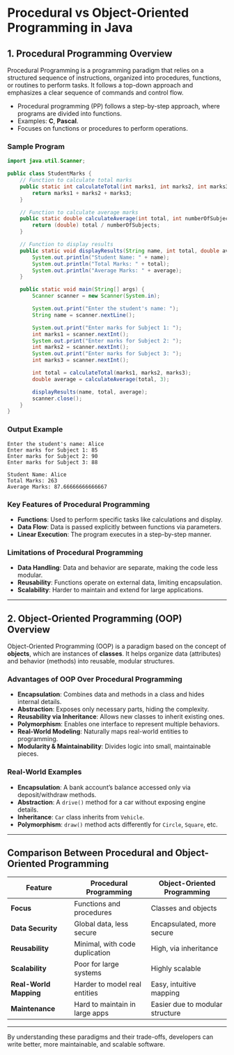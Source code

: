 # Procedural vs Object-Oriented Programming in Java

## 1. Procedural Programming Overview

Procedural Programming is a programming paradigm that relies on a structured sequence of instructions, organized into procedures, functions, or routines to perform tasks. It follows a top-down approach and emphasizes a clear sequence of commands and control flow.

- Procedural programming (PP) follows a step-by-step approach, where programs are divided into functions.
- Examples: **C**, **Pascal**.
- Focuses on functions or procedures to perform operations.

### Sample Program

```java
import java.util.Scanner;

public class StudentMarks {
    // Function to calculate total marks
    public static int calculateTotal(int marks1, int marks2, int marks3) {
        return marks1 + marks2 + marks3;
    }

    // Function to calculate average marks
    public static double calculateAverage(int total, int numberOfSubjects) {
        return (double) total / numberOfSubjects;
    }

    // Function to display results
    public static void displayResults(String name, int total, double average) {
        System.out.println("Student Name: " + name);
        System.out.println("Total Marks: " + total);
        System.out.println("Average Marks: " + average);
    }

    public static void main(String[] args) {
        Scanner scanner = new Scanner(System.in);

        System.out.print("Enter the student's name: ");
        String name = scanner.nextLine();

        System.out.print("Enter marks for Subject 1: ");
        int marks1 = scanner.nextInt();
        System.out.print("Enter marks for Subject 2: ");
        int marks2 = scanner.nextInt();
        System.out.print("Enter marks for Subject 3: ");
        int marks3 = scanner.nextInt();

        int total = calculateTotal(marks1, marks2, marks3);
        double average = calculateAverage(total, 3);

        displayResults(name, total, average);
        scanner.close();
    }
}
```

### Output Example

```
Enter the student's name: Alice
Enter marks for Subject 1: 85
Enter marks for Subject 2: 90
Enter marks for Subject 3: 88

Student Name: Alice
Total Marks: 263
Average Marks: 87.66666666666667
```

### Key Features of Procedural Programming
- **Functions**: Used to perform specific tasks like calculations and display.
- **Data Flow**: Data is passed explicitly between functions via parameters.
- **Linear Execution**: The program executes in a step-by-step manner.

### Limitations of Procedural Programming
- **Data Handling**: Data and behavior are separate, making the code less modular.
- **Reusability**: Functions operate on external data, limiting encapsulation.
- **Scalability**: Harder to maintain and extend for large applications.

---

## 2. Object-Oriented Programming (OOP) Overview

Object-Oriented Programming (OOP) is a paradigm based on the concept of **objects**, which are instances of **classes**. It helps organize data (attributes) and behavior (methods) into reusable, modular structures.

### Advantages of OOP Over Procedural Programming

- **Encapsulation**: Combines data and methods in a class and hides internal details.
- **Abstraction**: Exposes only necessary parts, hiding the complexity.
- **Reusability via Inheritance**: Allows new classes to inherit existing ones.
- **Polymorphism**: Enables one interface to represent multiple behaviors.
- **Real-World Modeling**: Naturally maps real-world entities to programming.
- **Modularity & Maintainability**: Divides logic into small, maintainable pieces.

### Real-World Examples

- **Encapsulation**: A bank account’s balance accessed only via deposit/withdraw methods.
- **Abstraction**: A `drive()` method for a car without exposing engine details.
- **Inheritance**: `Car` class inherits from `Vehicle`.
- **Polymorphism**: `draw()` method acts differently for `Circle`, `Square`, etc.

---

## Comparison Between Procedural and Object-Oriented Programming

| Feature              | Procedural Programming             | Object-Oriented Programming      |
|----------------------|------------------------------------|----------------------------------|
| **Focus**            | Functions and procedures           | Classes and objects              |
| **Data Security**    | Global data, less secure           | Encapsulated, more secure        |
| **Reusability**      | Minimal, with code duplication     | High, via inheritance            |
| **Scalability**      | Poor for large systems             | Highly scalable                  |
| **Real-World Mapping**| Harder to model real entities      | Easy, intuitive mapping          |
| **Maintenance**      | Hard to maintain in large apps     | Easier due to modular structure  |

---

By understanding these paradigms and their trade-offs, developers can write better, more maintainable, and scalable software.
